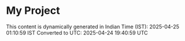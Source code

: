 # My Project

This content is dynamically generated in Indian Time (IST): 2025-04-25 01:10:59 IST
Converted to UTC: 2025-04-24 19:40:59 UTC
